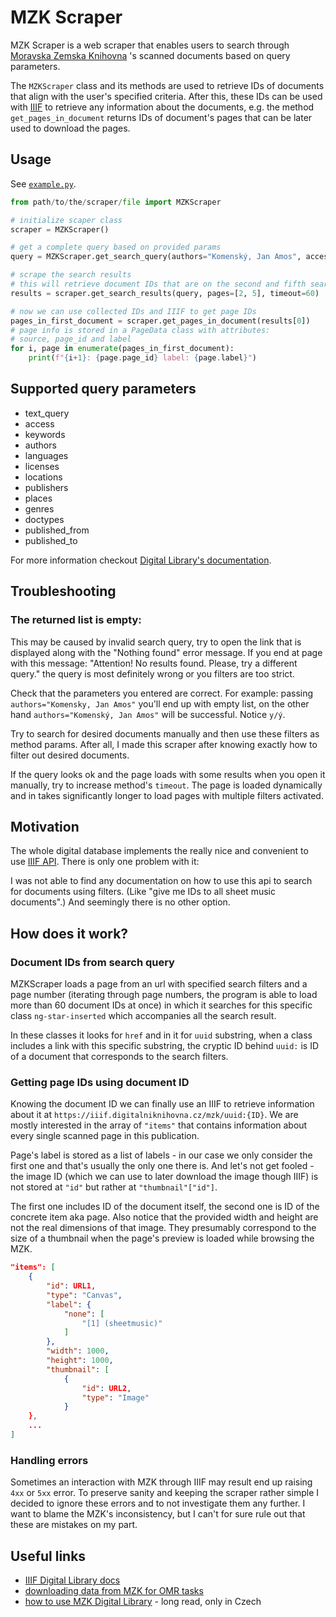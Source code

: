 # MZK Scraper

MZK Scraper is a web scraper that enables users to search through [Moravska Zemska Knihovna](https://www.digitalniknihovna.cz/mzk) 's scanned documents based on query parameters.

The `MZKScraper` class and its methods are used to retrieve IDs of documents that align with the user's specified criteria. After this, these IDs can be used with [IIIF](https://iiif.io/) to retrieve any information about the documents, e.g. the method `get_pages_in_document` returns IDs of document's pages that can be later used to download the pages.

## Usage

See [`example.py`](./example.py).

```python
from path/to/the/scraper/file import MZKScraper

# initialize scaper class
scraper = MZKScraper()

# get a complete query based on provided params
query = MZKScraper.get_search_query(authors="Komenský, Jan Amos", access="public", doctypes="monograph")

# scrape the search results
# this will retrieve document IDs that are on the second and fifth search page
results = scraper.get_search_results(query, pages=[2, 5], timeout=60)

# now we can use collected IDs and IIIF to get page IDs
pages_in_first_document = scraper.get_pages_in_document(results[0])
# page info is stored in a PageData class with attributes:
# source, page_id and label
for i, page in enumerate(pages_in_first_document):
    print(f"{i+1}: {page.page_id} label: {page.label}")
```

## Supported query parameters

- text_query
- access
- keywords
- authors
- languages
- licenses
- locations
- publishers
- places
- genres
- doctypes
- published_from
- published_to

For more information checkout [Digital Library's documentation](https://www.digitalniknihovna.cz/help).

## Troubleshooting

### The returned list is empty:

This may be caused by invalid search query, try to open the link that is displayed along with the "Nothing found" error message. If you end at page with this message: "Attention! No results found. Please, try a different query." the query is most definitely wrong or you filters are too strict.

Check that the parameters you entered are correct. For example: passing `authors="Komensky, Jan Amos"` you'll end up with empty list, on the other hand `authors="Komenský, Jan Amos"` will be successful. Notice `y/ý`.

Try to search for desired documents manually and then use these filters as method params. After all, I made this scraper after knowing exactly how to filter out desired documents.

If the query looks ok and the page loads with some results when you open it manually, try to increase method's `timeout`. The page is loaded dynamically and in takes significantly longer to load pages with multiple filters activated.

## Motivation

The whole digital database implements the really nice and convenient to use [IIIF API](https://iiif.io/api/image/3.0/). There is only one problem with it:

I was not able to find any documentation on how to use this api to search for documents using filters. (Like "give me IDs to all sheet music documents".) And seemingly there is no other option.

## How does it work?

### Document IDs from search query

MZKScraper loads a page from an url with specified search filters and a page number (iterating through page numbers, the program is able to load more than 60 document IDs at once) in which it searches for this specific class `ng-star-inserted` which accompanies all the search result.

In these classes it looks for `href` and in it for `uuid` substring, when a class includes a link with this specific substring, the cryptic ID behind `uuid:` is ID of a document that corresponds to the search filters.

### Getting page IDs using document ID

Knowing the document ID we can finally use an IIIF to retrieve information about it at `https://iiif.digitalniknihovna.cz/mzk/uuid:{ID}`. We are mostly interested in the array of `"items"` that contains information about every single scanned page in this publication.

Page's label is stored as a list of labels - in our case we only consider the first one and that's usually the only one there is. And let's not get fooled - the image ID (which we can use to later download the image though IIIF) is not stored at `"id"` but rather at `"thumbnail"["id"]`.

The first one includes ID of the document itself, the second one is ID of the concrete item aka page. Also notice that the provided width and height are not the real dimensions of that image. They presumably correspond to the size of a thumbnail when the page's preview is loaded while browsing the MZK.

```json
"items": [
    {
        "id": URL1,
        "type": "Canvas",
        "label": {
            "none": [
                "[1] (sheetmusic)"
            ]
        },
        "width": 1000,
        "height": 1000,
        "thumbnail": [
            {
                "id": URL2,
                "type": "Image"
            }
    },
    ...
]
```

### Handling errors

Sometimes an interaction with MZK through IIIF may result end up raising `4xx` or `5xx` error. To preserve sanity and keeping the scraper rather simple I decided to ignore these errors and to not investigate them any further. I want to blame the MZK's inconsistency, but I can't for sure rule out that these are mistakes on my part.

## Useful links

- [IIIF Digital Library docs](https://iiif.digitalniknihovna.cz/)
- [downloading data from MZK for OMR tasks](https://github.com/v-dvorak/omr-layout-analysis)
- [how to use MZK Digital Library](https://www.mzk.cz/sluzby/navody/digitalni-knihovna-mzk) - long read, only in Czech
